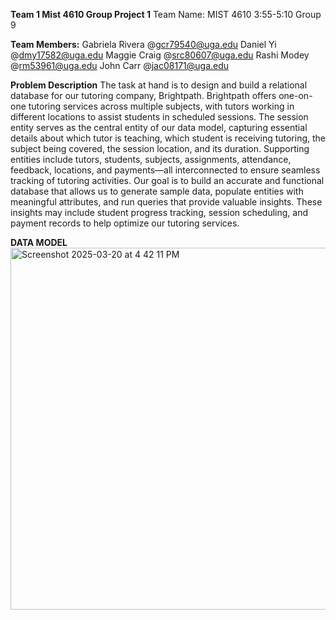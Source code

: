 **Team 1 Mist 4610 Group Project 1**
Team Name:
MIST 4610 3:55-5:10 Group 9

**Team Members:**
Gabriela Rivera @gcr79540@uga.edu
Daniel Yi @dmy17582@uga.edu
Maggie Craig @src80607@uga.edu
Rashi Modey @rm53961@uga.edu
John Carr @jac08171@uga.edu

**Problem Description**
The task at hand is to design and build a relational database for our tutoring company, Brightpath. Brightpath offers one-on-one tutoring services across multiple subjects, with tutors working in different locations to assist students in scheduled sessions. The session entity serves as the central entity of our data model, capturing essential details about which tutor is teaching, which student is receiving tutoring, the subject being covered, the session location, and its duration. Supporting entities include tutors, students, subjects, assignments, attendance, feedback, locations, and payments—all interconnected to ensure seamless tracking of tutoring activities. Our goal is to build an accurate and functional database that allows us to generate sample data, populate entities with meaningful attributes, and run queries that provide valuable insights. These insights may include student progress tracking, session scheduling, and payment records to help optimize our tutoring services.

**DATA MODEL**
<img width="579" alt="Screenshot 2025-03-20 at 4 42 11 PM" src="https://github.com/user-attachments/assets/4db57a50-dde3-4ed7-8b5d-7b7337592e67" />

